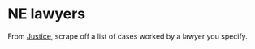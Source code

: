 NE lawyers
============

From <a href="https://www.nebraska.gov/justice/">Justice</a>, scrape off a list of cases worked by a lawyer you specify.
